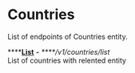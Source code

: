 # Countries

List of endpoints of Countries entity.

\*\*\*\*[**List**](list.md) **-** _****/v1/countries/list_  
List of countries with relented  entity



